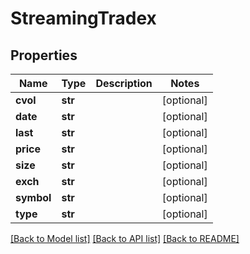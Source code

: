 # StreamingTradex

## Properties
Name | Type | Description | Notes
------------ | ------------- | ------------- | -------------
**cvol** | **str** |  | [optional] 
**date** | **str** |  | [optional] 
**last** | **str** |  | [optional] 
**price** | **str** |  | [optional] 
**size** | **str** |  | [optional] 
**exch** | **str** |  | [optional] 
**symbol** | **str** |  | [optional] 
**type** | **str** |  | [optional] 

[[Back to Model list]](../README.md#documentation-for-models) [[Back to API list]](../README.md#documentation-for-api-endpoints) [[Back to README]](../README.md)



